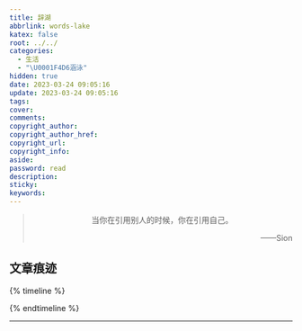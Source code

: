 ```yaml
---
title: 辞湖
abbrlink: words-lake
katex: false
root: ../../
categories:
  - 生活
  - "\U0001F4D6涵泳"
hidden: true
date: 2023-03-24 09:05:16
update: 2023-03-24 09:05:16
tags:
cover:
comments:
copyright_author:
copyright_author_href:
copyright_url:
copyright_info:
aside:
password: read
description: 
sticky:
keywords:
---
```


> <center>当你在引用别人的时候，你在引用自己。</center>
> <p align="right">——Sion</p>
## 文章痕迹
{% timeline %}
<!-- timeline 2023-03-24-->
<!-- endtimeline -->
{% endtimeline %}

-----

